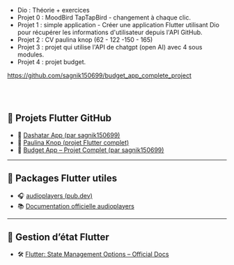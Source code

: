 - Dio : Théorie + exercices
- Projet 0 : MoodBird TapTapBird - changement à chaque clic.
- Projet 1 : simple application -  Créer une application Flutter utilisant Dio pour récupérer les informations d'utilisateur depuis l'API GitHub. 
- Projet 2 : CV paulina knop    (62 - 122 -150 - 165)
- Projet 3 : projet qui utilise l'API de chatgpt (open AI) avec 4 sous modules.
- Projet 4 : projet budget.
  
https://github.com/sagnik150699/budget_app_complete_project

<br/>
<br/>


## 🌟 Projets Flutter GitHub

- 🔗 [Dashatar App (par sagnik150699)](https://github.com/sagnik150699/my_dashatar_app)
- 🔗 [Paulina Knop (projet Flutter complet)](https://github.com/paulinaknop/paulina_knop)
- 🔗 [Budget App – Projet Complet (par sagnik150699)](https://github.com/sagnik150699/budget_app_complete_project)

---

## 🎵 Packages Flutter utiles

- 🎧 [audioplayers (pub.dev)](https://pub.dev/packages/audioplayers)
- 📚 [Documentation officielle audioplayers](http://docs.flutter.dev/data-and-backend/state-mgmt/options)

---

## 🧠 Gestion d’état Flutter

- 🛠️ [Flutter: State Management Options – Official Docs](http://docs.flutter.dev/data-and-backend/state-mgmt/options)


